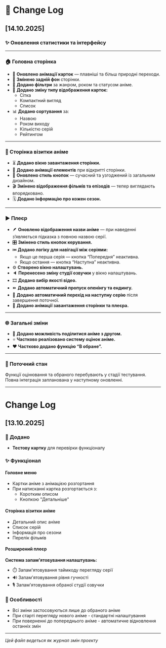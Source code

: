 # 📜 Change Log  
## [14.10.2025]  

### ✨ Оновлення статистики та інтерфейсу

---

### 🏠 Головна сторінка
- 🔄 **Оновлено анімації карток** — плавніші та більш природні переходи.  
- 🌌 **Змінено задній фон** сторінки.  
- 🧩 **Додано фільтри** за жанром, роком та статусом аніме.  
- 🧱 **Додано зміну типу відображення карток:**
  - Сітка  
  - Компактний вигляд  
  - Список  
- 📊 **Додано сортування** за:
  - Назвою  
  - Роком виходу  
  - Кількістю серій  
  - Рейтингом  

---

### 📖 Сторінка візитки аніме
- ⏳ **Додано вікно завантаження сторінки.**  
- 💫 **Додано анімації елементів** при відкритті сторінки.  
- 🎨 **Оновлено стиль кнопок** — сучасний та узгоджений із загальним дизайном.  
- 🎬 **Змінено відображення фільмів та епізодів** — тепер виглядають впорядковано.  
- 🗓️ **Додано інформацію про кожен сезон.**  

---

### ▶️ Плеєр
- 🪶 **Оновлено відображення назви аніме** — при наведенні з’являється підказка з повною назвою серії.  
- 🎛️ **Змінено стиль кнопок керування.**  
- ⏮️ **Додано логіку для навігації між серіями:**
  - Якщо це перша серія — кнопка “Попередня” неактивна.  
  - Якщо остання — кнопка “Наступна” неактивна.  
- ⚙️ **Створено вікно налаштувань.**  
- 🔈 **Перенесено зміну студії озвучки** у вікно налаштувань.  
- 🎞️ **Додано вибір якості відео.**  
- ⏩ **Додано автоматичний пропуск опенінгу та ендингу.**  
- 🔁 **Додано автоматичний перехід на наступну серію** після завершення поточної.  
- 💫 **Додано анімації завантаження сторінки та плеєра.**  

---

### 🌐 Загальні зміни
- 🤝 **Додано можливість поділитися аніме з другом.**  
- ⭐ **Частково реалізовано систему оцінок аніме.**  
- ❤️ **Частково додано функцію “В обране”.**  

---

### 🧠 Поточний стан
Функції оцінювання та обраного перебувають у стадії тестування.  
Повна інтеграція запланована у наступному оновленні.  

---

# Change Log

## [13.10.2025]

### 🎉 Додано
- **Тестову картку** для перевірки функціоналу

### ✨ Функціонал
#### Головне меню
- Картки аніме з анімацією розгортання
- При натисканні картка розгортається з:
  - Коротким описом
  - Кнопкою "Детальніше"

#### Сторінка візитки аніме
- Детальний опис аніме
- Список серій
- Інформація про сезони
- Перелік фільмів

#### Розширений плеєр
**Система запам'ятовування налаштувань:**
- ⏱️ Запам'ятовування таймкоду перегляду серії
- 🔊 Запам'ятовування рівня гучності
- 🎙️ Запам'ятовування обраної студії озвучки

### 🔧 Особливості
- Всі зміни застосовуються лише до обраного аніме
- При старті перегляду нового аніме - стандартні налаштування
- При поверненні до попереднього аніме - автоматичне відновлення останніх змін

---

*Цей файл ведеться як журнал змін проекту*